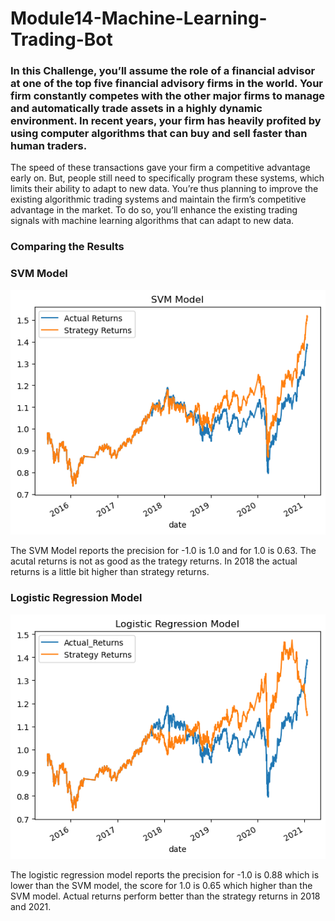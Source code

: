# Module14-Machine-Learning-Trading-Bot

### In this Challenge, you’ll assume the role of a financial advisor at one of the top five financial advisory firms in the world. Your firm constantly competes with the other major firms to manage and automatically trade assets in a highly dynamic environment. In recent years, your firm has heavily profited by using computer algorithms that can buy and sell faster than human traders.

The speed of these transactions gave your firm a competitive advantage early on. But, people still need to specifically program these systems, which limits their ability to adapt to new data. You’re thus planning to improve the existing algorithmic trading systems and maintain the firm’s competitive advantage in the market. To do so, you’ll enhance the existing trading signals with machine learning algorithms that can adapt to new data.

### Comparing the Results
### SVM Model
![SVM_Model](https://github.com/Emmalu868/Module14-Machine-Learning-Trading-Bot/blob/main/SVM%20Model.png)

The SVM Model reports the precision for -1.0 is 1.0 and for 1.0 is 0.63. The acutal returns is not as good as the trategy returns. In 2018 the actual returns is a little bit higher than strategy returns.

### Logistic Regression Model
![Logistic_Regression_Model](https://github.com/Emmalu868/Module14-Machine-Learning-Trading-Bot/blob/main/Logistic%20Regression%20Model.png)

The logistic regression model reports the precision for -1.0 is 0.88 which is lower than the SVM model, the score for 1.0 is 0.65 which higher than the SVM model. Actual returns perform better than the strategy returns in 2018 and 2021.
